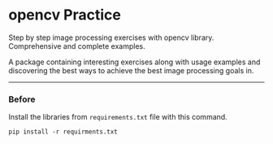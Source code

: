 # opencv Practice


Step by step image processing exercises with opencv library. Comprehensive and complete examples.

A package containing interesting exercises along with usage examples and discovering the best ways to achieve the best image processing goals in.

<hr>

### Before

Install the libraries from `requirements.txt` file with this command.
```
pip install -r requirments.txt
```
